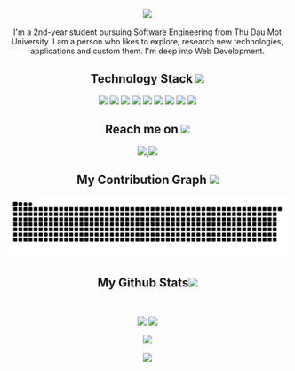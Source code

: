 <p align="center">
 <img src="https://i.imgur.com/K0CngB0.png" />
</p align="center">

<p align="center">
  I'm a 2nd-year student pursuing Software Engineering from Thu Dau Mot University. I am a person who likes to explore, research new technologies, applications and custom them. I'm deep into Web Development.
</p>
 
<h2 align="center">Technology Stack <img src="https://github.com/ritik307/ritik307/blob/main/images/laptop.gif" width="50"></h2>

<p align="center">
 <img src="https://img.shields.io/badge/c++-%2300599C.svg?style=for-the-badge&logo=c%2B%2B&logoColor=white"/>
 <img src="https://img.shields.io/badge/html5-%23E34F26.svg?style=for-the-badge&logo=html5&logoColor=white"/>
 <img src="https://img.shields.io/badge/css3-%231572B6.svg?style=for-the-badge&logo=css3&logoColor=white"/>
 <img src="https://img.shields.io/badge/javascript-%23323330.svg?style=for-the-badge&logo=javascript&logoColor=%23F7DF1E"/>
 <img src="https://img.shields.io/badge/SASS-hotpink.svg?style=for-the-badge&logo=SASS&logoColor=white"/>
 <img src="https://img.shields.io/badge/Microsoft%20SQL%20Sever-CC2927?style=for-the-badge&logo=microsoft%20sql%20server&logoColor=white" />
 <img src="https://img.shields.io/badge/git-%23F05033.svg?style=for-the-badge&logo=git&logoColor=white"/>
 <img src="https://img.shields.io/badge/github-%23121011.svg?style=for-the-badge&logo=github&logoColor=white"/>
 <img src="https://img.shields.io/badge/Java-ED8B00?style=for-the-badge&logo=java&logoColor=white" />
</p>

<h2 align="center">Reach me on <img src="https://media0.giphy.com/media/jqNPzdTTxQfOgOqpO4/source.gif" width="50"></h2>

<p align="center">
 
<a href="mailto:trungrappar2002@gmail.com">
 <img src="https://img.shields.io/badge/Gmail-D14836?style=for-the-badge&logo=gmail&logoColor=white&link=mailto:trunghsg2012@gmail.com"/>
</a>
<a href="https://twitter.com/giatrung2012">
 <img src="https://img.shields.io/badge/Twitter-blue?style=for-the-badge&logo=gmail&logoColor=white&link=https://twitter.com/giatrung2012"/>
</a>
</p>

<h2 align="center">
  My Contribution Graph <img src="https://media.giphy.com/media/xUA7aZeLE2e0P7Znz2/giphy.gif" width="50">
</h2>
<p align="center">
  <img src="https://github.com/giatrung2012/giatrung2012/raw/output/github-contribution-grid-snake.svg" alt="snake"></center>
</p>


<h2 align="center">
  My Github Stats<img src="https://media.giphy.com/media/VgCDAzcKvsR6OM0uWg/giphy.gif" width="50">
</h2>
 
<br>

<p align = "center">
  <img  src = "https://github-readme-stats.vercel.app/api?username=giatrung2012&show_icons=true&theme=dracula&line_height=27">
  <img src = "https://github-readme-stats.vercel.app/api/top-langs/?username=giatrung2012&theme=dracula">
</p>

<p align = "center">
 <img src="https://github-readme-streak-stats.herokuapp.com/?user=giatrung2012&show_icons=true&locale=en&layout=compact&theme=dracula&line_height=0" />
</p>
 
<p align = "center">
 <img src="https://github-readme-stats.vercel.app/api/wakatime?username=@giatrung2012&layout=compact&theme=dracula&range=last_7_days&line_height=0" />
</p> 

